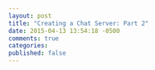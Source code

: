 ```yaml
---
layout: post
title: "Creating a Chat Server: Part 2"
date: 2015-04-13 13:54:18 -0500
comments: true
categories:
published: false
---
```

